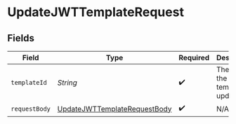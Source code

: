 # UpdateJWTTemplateRequest


## Fields

| Field                                                                                   | Type                                                                                    | Required                                                                                | Description                                                                             |
| --------------------------------------------------------------------------------------- | --------------------------------------------------------------------------------------- | --------------------------------------------------------------------------------------- | --------------------------------------------------------------------------------------- |
| `templateId`                                                                            | *String*                                                                                | :heavy_check_mark:                                                                      | The ID of the JWT template to update                                                    |
| `requestBody`                                                                           | [UpdateJWTTemplateRequestBody](../../models/operations/UpdateJWTTemplateRequestBody.md) | :heavy_check_mark:                                                                      | N/A                                                                                     |